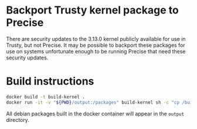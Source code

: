 # Backport Trusty kernel package to Precise

There are security updates to the 3.13.0 kernel publicly available for use in Trusty, but not Precise.  It may be possible to backport these packages for use on systems unfortunate enough to be running Precise that need these security updates.

# Build instructions

```sh
docker build -t build-kernel .
docker run -it -v "${PWD}/output:/packages" build-kernel sh -c "cp /build/*.deb /packages/"
```

All debian packages built in the docker container will appear in the `output` directory.
